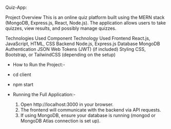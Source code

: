Quiz-App:

Project Overview
This is an online quiz platform built using the MERN stack (MongoDB, Express.js, React, Node.js). The application allows users to take quizzes, view results, and possibly manage quizzes.

 Technologies        Used
Component	         Technology Used
Frontend	         React.js, JavaScript, HTML, CSS
Backend	           Node.js, Express.js
Database	         MongoDB
Authentication	  JSON Web Tokens (JWT) (if included)
Styling	          CSS, Bootstrap, or TailwindCSS (depending on the setup)

 - How to Run the Project:-
 - cd client
 - npm start

  - Running the Full Application:-
    1. Open http://localhost:3000 in your browser.
    2.  The frontend will communicate with the backend via API requests.
    3.  If using MongoDB, ensure your database is running (mongod or MongoDB Atlas connection is set up).

    

